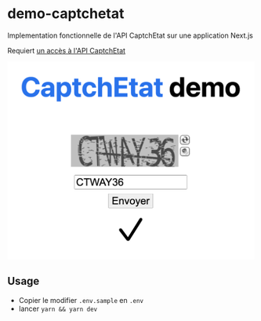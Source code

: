 # demo-captchetat

Implementation fonctionnelle de l'API CaptchEtat sur une application Next.js

Requiert [un accès à l'API CaptchEtat](https://api.gouv.fr/les-api/api-captchetat)

![demo](./demo.png)

## Usage

- Copier le modifier `.env.sample` en `.env`
- lancer `yarn && yarn dev`
